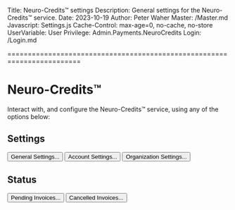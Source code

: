 ﻿Title: Neuro-Credits™ settings
Description: General settings for the Neuro-Credits™ service.
Date: 2023-10-19
Author: Peter Waher
Master: /Master.md
Javascript: Settings.js
Cache-Control: max-age=0, no-cache, no-store
UserVariable: User
Privilege: Admin.Payments.NeuroCredits
Login: /Login.md

========================================================================

Neuro-Credits™
==================

Interact with, and configure the Neuro-Credits™ service, using any of the options below:

Settings
-----------

<button type="button" class="posButton" onclick="OpenUrl('General.md')">General Settings...</button>
<button type="button" class="posButton" onclick="OpenUrl('Accounts.md')">Account Settings...</button>
<button type="button" class="posButton" onclick="OpenUrl('Organizations.md')">Organization Settings...</button>

Status
----------

<button type="button" class="posButton" onclick="OpenUrl('PendingInvoices.md')">Pending Invoices...</button>
<button type="button" class="posButton" onclick="OpenUrl('CancelledInvoices.md')">Cancelled Invoices...</button>
